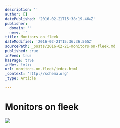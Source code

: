 ```yaml
---
description: ''
author: []
datePublished: '2016-02-21T15:38:19.464Z'
publisher:
  domain: ''
  name: ''
title: Monitors on fleek
dateModified: '2016-02-21T15:36:36.565Z'
sourcePath: _posts/2016-02-21-monitors-on-fleek.md
published: true
inFeed: true
hasPage: true
inNav: false
url: monitors-on-fleek/index.html
_context: 'http://schema.org'
_type: Article

---
```

# Monitors on fleek
![](https://the-grid-user-content.s3-us-west-2.amazonaws.com/4ae4130e-29cd-4924-8880-84ff4b424750.png)